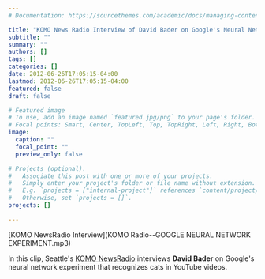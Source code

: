 ```yaml
---
# Documentation: https://sourcethemes.com/academic/docs/managing-content/

title: "KOMO News Radio Interview of David Bader on Google's Neural Network Experiment"
subtitle: ""
summary: ""
authors: []
tags: []
categories: []
date: 2012-06-26T17:05:15-04:00
lastmod: 2012-06-26T17:05:15-04:00
featured: false
draft: false

# Featured image
# To use, add an image named `featured.jpg/png` to your page's folder.
# Focal points: Smart, Center, TopLeft, Top, TopRight, Left, Right, BottomLeft, Bottom, BottomRight.
image:
  caption: ""
  focal_point: ""
  preview_only: false

# Projects (optional).
#   Associate this post with one or more of your projects.
#   Simply enter your project's folder or file name without extension.
#   E.g. `projects = ["internal-project"]` references `content/project/deep-learning/index.md`.
#   Otherwise, set `projects = []`.
projects: []

---
```


[KOMO NewsRadio Interview](KOMO Radio--GOOGLE NEURAL NETWORK EXPERIMENT.mp3)

In this clip, Seattle's [KOMO NewsRadio](https://komonews.com/live/komo-4-newsradio) interviews **David Bader** on Google's neural network experiment that recognizes cats in YouTube videos.

